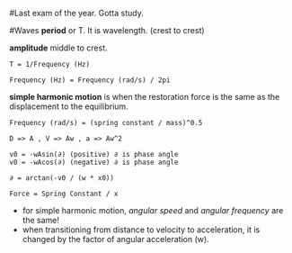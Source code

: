 #Last exam of the year. Gotta study.

#Waves
**period** or T. It is wavelength. (crest to crest)

**amplitude** middle to crest.

    T = 1/Frequency (Hz)

    Frequency (Hz) = Frequency (rad/s) / 2pi

**simple harmonic motion** is when the restoration force is the same as the displacement to the equilibrium.

    Frequency (rad/s) = (spring constant / mass)^0.5

    D => A , V => Aw , a => Aw^2

    v0 = -wAsin(∂) (positive) ∂ is phase angle
    v0 = -wAcos(∂) (negative) ∂ is phase angle

    ∂ = arctan(-v0 / (w * x0))

    Force = Spring Constant / x

- for simple harmonic motion, *angular speed* and *angular frequency* are the same!
- when transitioning from distance to velocity to acceleration, it is changed by the factor of angular acceleration (w).